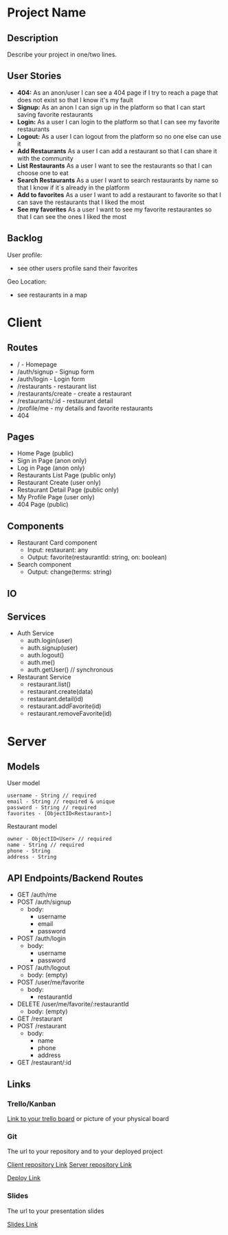 # Project Name

## Description

Describe your project in one/two lines.

## User Stories

-  **404:** As an anon/user I can see a 404 page if I try to reach a page that does not exist so that I know it's my fault
-  **Signup:** As an anon I can sign up in the platform so that I can start saving favorite restaurants
-  **Login:** As a user I can login to the platform so that I can see my favorite restaurants
-  **Logout:** As a user I can logout from the platform so no one else can use it
-  **Add Restaurants** As a user I can add a restaurant so that I can share it with the community
-  **List Restaurants** As a user I want to see the restaurants so that I can choose one to eat
-  **Search Restaurants** As a user I want to search restaurants by name so that I know if it´s already in the platform
-  **Add to favorites** As a user I want to add a restaurant to favorite so that I can save the restaurants that I liked the most
-  **See my favorites** As a user I want to see my favorite restaurantes so that I can see the ones I liked the most

## Backlog

User profile:
- see other users profile sand their favorites

Geo Location:
- see restaurants in a map
  
# Client

## Routes

- / - Homepage
- /auth/signup - Signup form
- /auth/login - Login form
- /restaurants - restaurant list
- /restaurants/create - create a restaurant
- /restaurants/:id - restaurant detail
- /profile/me - my details and favorite restaurants
- 404

## Pages

- Home Page (public)
- Sign in Page (anon only)
- Log in Page (anon only)
- Restaurants List Page (public only)
- Restaurant Create (user only)
- Restaurant Detail Page (public only)
- My Profile Page (user only)
- 404 Page (public)

## Components

- Restaurant Card component
  - Input: restaurant: any
  - Output: favorite(restaurantId: string, on: boolean)
- Search component
  - Output: change(terms: string)

## IO


## Services

- Auth Service
  - auth.login(user)
  - auth.signup(user)
  - auth.logout()
  - auth.me()
  - auth.getUser() // synchronous
- Restaurant Service
  - restaurant.list()
  - restaurant.create(data)
  - restaurant.detail(id)
  - restaurant.addFavorite(id)
  - restaurant.removeFavorite(id)   

# Server

## Models

User model

```
username - String // required
email - String // required & unique
password - String // required
favorites - [ObjectID<Restaurant>]
```

Restaurant model

```
owner - ObjectID<User> // required
name - String // required
phone - String
address - String
```

## API Endpoints/Backend Routes

- GET /auth/me
- POST /auth/signup
  - body:
    - username
    - email
    - password
- POST /auth/login
  - body:
    - username
    - password
- POST /auth/logout
  - body: (empty)
- POST /user/me/favorite
  - body:
    - restaurantId
- DELETE /user/me/favorite/:restaurantId
  - body: (empty)
- GET /restaurant
- POST /restaurant
  - body:
    - name
    - phone
    - address
- GET /restaurant/:id

  

## Links

### Trello/Kanban

[Link to your trello board](https://trello.com) or picture of your physical board

### Git

The url to your repository and to your deployed project

[Client repository Link](http://github.com)
[Server repository Link](http://github.com)

[Deploy Link](http://heroku.com)

### Slides

The url to your presentation slides

[Slides Link](http://slides.com)
